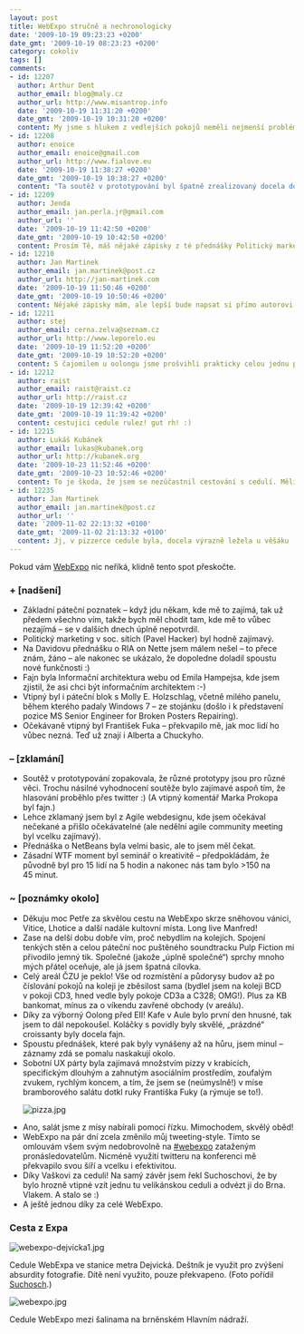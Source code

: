 ```yaml
---
layout: post
title: WebExpo stručně a nechronologicky
date: '2009-10-19 09:23:23 +0200'
date_gmt: '2009-10-19 08:23:23 +0200'
category: cokoliv
tags: []
comments:
- id: 12207
  author: Arthur Dent
  author_email: blog@maly.cz
  author_url: http://www.misantrop.info
  date: '2009-10-19 11:31:20 +0200'
  date_gmt: '2009-10-19 10:31:20 +0200'
  content: My jsme s hlukem z vedlejších pokojů neměli nejmenší problém - stačilo pozvat další čtyři lidi a nadhodit veselé téma! :)
- id: 12208
  author: enoice
  author_email: enoice@gmail.com
  author_url: http://www.fialove.eu
  date: '2009-10-19 11:38:27 +0200'
  date_gmt: '2009-10-19 10:38:27 +0200'
  content: "Ta soutěž v prototypování byl špatně zrealizovaný docela dobrý nápad. Problémů bylo několik s Emilem jsme se viděli poprvé až pět minut před začátkem, skicu wireframu jsme také viděli poprvé až na místě. Náročnost byla velmi špatně odhadnutá, za 20 minut se dá stihnout jen něco velmi jednoduchého. Pak jsme mělim mít každý svých 20 minut na prezentaci svého softwaru, k čemuž taky moc nedošlo.\r\n\r\nOmlouvám se tedy všem za toto zklamání, pokud bude něco podobného příští rok, určitě se to povede líp."
- id: 12209
  author: Jenda
  author_email: jan.perla.jr@gmail.com
  author_url: ''
  date: '2009-10-19 11:42:50 +0200'
  date_gmt: '2009-10-19 10:42:50 +0200'
  content: Prosím Tě, máš nějaké zápisky z té přednášky Politický marketing v soc. sítích (Pavel Hacker). Hodilo by se mi to pro bakalářku.
- id: 12210
  author: Jan Martinek
  author_email: jan.martinek@post.cz
  author_url: http://jan-martinek.com
  date: '2009-10-19 11:50:46 +0200'
  date_gmt: '2009-10-19 10:50:46 +0200'
  content: Nějaké zápisky mám, ale lepší bude napsat si přímo autorovi přednášky, jestli někde nebude zveřejňovat slajdy. Možná se ještě někde objeví přímo i záznam, to bych případně dal vědět (nemám zatím nainstalovaný Silverlight, tak jsem moc nekoumal, jak to s těmi záznamy vypadá).
- id: 12211
  author: stej
  author_email: cerna.zelva@seznam.cz
  author_url: http://www.leporelo.eu
  date: '2009-10-19 11:52:20 +0200'
  date_gmt: '2009-10-19 10:52:20 +0200'
  content: S čajomilem u oolongu jsme prošvihli prakticky celou jednu přednášku, bylo to výborný. Měl tam i kukichu a zajímavýho Nepálce.
- id: 12212
  author: raist
  author_email: raist@raist.cz
  author_url: http://raist.cz
  date: '2009-10-19 12:39:42 +0200'
  date_gmt: '2009-10-19 11:39:42 +0200'
  content: cestujici cedule rulez! gut rh! :)
- id: 12215
  author: Lukáš Kubánek
  author_email: lukas@kubanek.org
  author_url: http://kubanek.org
  date: '2009-10-23 11:52:46 +0200'
  date_gmt: '2009-10-23 10:52:46 +0200'
  content: To je škoda, že jsem se nezúčastnil cestování s cedulí. Měli jste ji i v pizzerii?
- id: 12235
  author: Jan Martinek
  author_email: jan.martinek@post.cz
  author_url: ''
  date: '2009-11-02 22:13:32 +0100'
  date_gmt: '2009-11-02 21:13:32 +0100'
  content: Jj, v pizzerce cedule byla, docela výrazně ležela u věšáku :-)
---
```

<p>Pokud vám <a href="http://www.webexpo.cz">WebExpo</a> nic neříká, klidně tento spot přeskočte.</p>
<h3 id="toc-nadseni">+ [nadšení]</h3>
<ul>
<li>Základní páteční poznatek&nbsp;&ndash; když jdu někam, kde mě to zajímá, tak už předem všechno vím, takže bych měl chodit tam, kde mě to vůbec nezajímá&nbsp;&ndash; se v&nbsp;dalších dnech úplně nepotvrdil.</li>
<li>Politický marketing v&nbsp;soc. sítích (Pavel Hacker) byl hodně zajímavý.</li>
<li>Na Davidovu přednášku o&nbsp;RIA on Nette jsem málem nešel&nbsp;&ndash; to přece znám, žáno&nbsp;&ndash; ale nakonec se ukázalo, že dopoledne doladil spoustu nové funkčnosti&nbsp;:)</li>
<li>Fajn byla Informační architektura webu od Emila Hampejsa, kde jsem zjistil, že asi chci být informačním architektem&nbsp;:-)</li>
<li>Vtipný byl i&nbsp;páteční blok s&nbsp;Molly E. Holzschlag, včetně milého panelu, během kterého padaly Windows 7&nbsp;&ndash; ze stojánku (došlo i&nbsp;k&nbsp;představení pozice MS Senior Engineer for Broken Posters Repairing).</li>
<li>Očekávaně vtipný byl František Fuka&nbsp;&ndash; překvapilo mě, jak moc lidí ho vůbec nezná. Teď už znají i&nbsp;Alberta a Chuckyho.</li>
</ul>
<h3 id="toc-zklamani">&ndash; [zklamání]</h3>
<ul>
<li>Soutěž v&nbsp;prototypování zopakovala, že různé prototypy jsou pro různé věci. Trochu násilné vyhodnocení soutěže bylo zajímavé aspoň tím, že hlasování proběhlo přes twitter :) (A&nbsp;vtipný komentář Marka Prokopa byl&nbsp;fajn.)</li>
<li>Lehce zklamaný jsem byl z&nbsp;Agile webdesignu, kde jsem očekával nečekané a přišlo očekávatelné (ale nedělní agile community meeting byl vcelku zajímavý).</li>
<li>Přednáška o&nbsp;NetBeans byla velmi basic, ale to jsem měl&nbsp;čekat.</li>
<li>Zásadní WTF moment byl seminář o&nbsp;kreativitě&nbsp;&ndash; předpokládám, že původně byl pro 15&nbsp;lidí na 5&nbsp;hodin a nakonec nás tam bylo &gt;150 na 45&nbsp;minut.</li>
</ul>
<h3 id="toc-poznamky-okolo">~ [poznámky okolo]</h3>
<ul>
<li>Děkuju moc Petře za skvělou cestu na WebExpo skrze sněhovou vánici, Vitice, Lhotice a další nadále kultovní místa. Long live Manfred!</li>
<li>Zase na delší dobu dobře vím, proč nebydlím na kolejích. Spojení tenkých stěn a celou páteční noc puštěného soundtracku Pulp Fiction mi přivodilo jemný tik. Společné (jakože „úplně společné“) sprchy mnoho mých přátel oceňuje, ale já jsem špatná cílovka.</li>
<li>Celý areál ČZU je peklo! Vše od rozmístění a půdorysy budov až po číslování pokojů na koleji je zběsilost sama (bydlel jsem na koleji BCD v&nbsp;pokoji CD3, hned vedle byly pokoje CD3a a C328;&nbsp;OMG!). Plus za KB bankomat, mínus za o&nbsp;víkendu zavřené obchody (v&nbsp;areálu).</li>
<li>Díky za výborný Oolong před EII! Kafe v&nbsp;Aule bylo první den hnusné, tak jsem to dál nepokoušel. Koláčky s&nbsp;povidly byly skvělé, „prázdné“ croissanty byly docela&nbsp;fajn.</li>
<li>Spoustu přednášek, které pak byly vynášeny až na hůru, jsem minul&nbsp;&ndash; záznamy zdá se pomalu naskakují&nbsp;okolo.</li>
<li>Sobotní UX párty byla zajímavá množstvím pizzy v&nbsp;krabicích, specifickým dlouhým a zahnutým asociálním prostředím, zoufalým zvukem, rychlým koncem, a tím, že jsem se (neúmyslně!) v&nbsp;míse bramborového salátu dotkl ruky Františka Fuky (a rýmuje se&nbsp;to!).
<p><img src='%base_url%/assets/wp-uploads/2009/10/pizza.jpg' alt='pizza.jpg' />
</li>
<li>Ano, salát jsme z&nbsp;mísy nabírali pomocí řízku. Mimochodem, skvělý&nbsp;oběd!</li>
<li>WebExpo na pár dní zcela změnilo můj tweeting-style. Tímto se omlouvám všem svým nedobrovolně na <a href="http://twitter.com/#search?q=webexpo">#webexpo</a> zataženým pronásledovatelům. Nicméně využití twitteru na konferenci mě překvapilo svou šíří a vcelku i&nbsp;efektivitou.</li>
<li>Díky Vaškovi za ceduli! Na samý závěr jsem řekl Suchoschovi, že by bylo hrozně vtipné vzít jednu tu velikánskou ceduli a odvézt ji do Brna. Vlakem. A&nbsp;stalo se&nbsp;:)</li>
<li>A&nbsp;ještě jednou díky za celé WebExpo.</li>
</ul>
<h3>Cesta z Expa</h3>
<p><img src='%base_url%/assets/wp-uploads/2009/10/webexpo-dejvicka1.jpg' alt='webexpo-dejvicka1.jpg' /></p>
<p>Cedule WebExpa ve stanice metra Dejvická. Deštník je využit pro zvýšení absurdity fotografie. Dítě není využito, pouze překvapeno. (Foto pořídil <a href="http://www.flickr.com/photos/suchosch/">Suchosch</a>.)</p>
<p><img src='%base_url%/assets/wp-uploads/2009/10/webexpo.jpg' alt='webexpo.jpg' /></p>
<p>Cedule WebExpo mezi šalinama na brněnském Hlavním nádraží.</p>
<p><!-- by Texy2! --></p>
